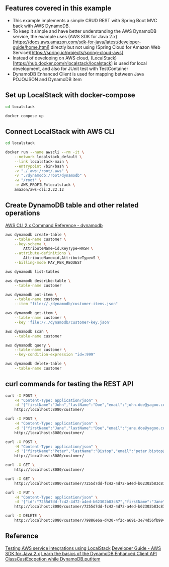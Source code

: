 ## Features covered in this example

- This example implements a simple CRUD REST with Spring Boot MVC back with AWS DynamoDB.
- To keep it simple and have better understanding the AWS DynamoDB service, the example uses (AWS SDK for Java 2.x)[https://docs.aws.amazon.com/sdk-for-java/latest/developer-guide/home.html] directly but not using (Spring Cloud for Amazon Web Service)[https://spring.io/projects/spring-cloud-aws]
- Instead of developing on AWS cloud, (LocalStack)[https://hub.docker.com/r/localstack/localstack] is used for local development, and also for JUnit test with TestContainer
- DynamoDB Enhanced Client is used for mapping between Java POJO/JSON and DynamoDB item

## Set up LocalStack with docker-compose
```bash
cd localstack

docker compose up
```

## Connect LocalStack with AWS CLI
```bash
cd localstack

docker run --name awscli --rm -it \
    --network localstack_default \
    --link localstack-main \
    --entrypoint /bin/bash \
    -v "./.aws:/root/.aws" \
    -v "./dynamodb:/root/dynamodb" \
    -w "/root" \
    -e AWS_PROFILE=localstack \
    amazon/aws-cli:2.22.12
```

## Create DynamoDB table and other related operations
[AWS CLI 2.x Command Reference - dynamodb](https://awscli.amazonaws.com/v2/documentation/api/latest/reference/dynamodb/index.html)
```bash
aws dynamodb create-table \
    --table-name customer \
    --key-schema \
        AttributeName=id,KeyType=HASH \
    --attribute-definitions \
        AttributeName=id,AttributeType=S \
    --billing-mode PAY_PER_REQUEST

aws dynamodb list-tables

aws dynamodb describe-table \
    --table-name customer

aws dynamodb put-item \
    --table-name customer \
    --item "file://./dynamodb/customer-items.json"

aws dynamodb get-item \
    --table-name customer \
    --key 'file://./dynamodb/customer-key.json'

aws dynamodb scan \
    --table-name customer

aws dynamodb query \
    --table-name customer \
    --key-condition-expression "id=:999"

aws dynamodb delete-table \
    --table-name customer
```

## curl commands for testing the REST API
```bash
curl -X POST \
    -H "Content-Type: application/json" \
    -d '{"firstName":"John","lastName":"Doe","email":"john.doe@yagoo.com"}' \
    http://localhost:8080/customer/

curl -X POST \
    -H "Content-Type: application/json" \
    -d '{"firstName":"Jane","lastName":"Doe","email":"jane.doe@yagoo.com"}' \
    http://localhost:8080/customer/

curl -X POST \
    -H "Content-Type: application/json" \
    -d '{"firstName":"Peter","lastName":"Bistop","email":"peter.bistop@yagoo.com"}' \
    http://localhost:8080/customer/

curl -X GET \
    http://localhost:8080/customer/

curl -X GET \
    http://localhost:8080/customer/7255d7dd-fc42-4d72-a4ed-b62302b83c87

curl -X PUT \
    -H "Content-Type: application/json" \
    -d '{"id":"7255d7dd-fc42-4d72-a4ed-b62302b83c87","firstName":"Jane","lastName":"Doe","email":"jane.doe@gmail.com"}' \
    http://localhost:8080/customer/7255d7dd-fc42-4d72-a4ed-b62302b83c87

curl -X DELETE \
    http://localhost:8080/customer/79886e6a-d430-4f2c-a691-3e74d56fb994
```

## Reference
[Testing AWS service integrations using LocalStack](https://testcontainers.com/guides/testing-aws-service-integrations-using-localstack/)
[Developer Guide - AWS SDK for Java 2.x](https://docs.aws.amazon.com/sdk-for-java/latest/developer-guide/home.html)
[Learn the basics of the DynamoDB Enhanced Client API](https://docs.aws.amazon.com/sdk-for-java/latest/developer-guide/ddb-en-client-use.html)
[ClassCastExcpetion while DynamoDB.putItem](https://stackoverflow.com/questions/61556638/springboot-java-aws-sdk-2-dynamodb-enhanced-client-and-devtools-problem/64350067#64350067)